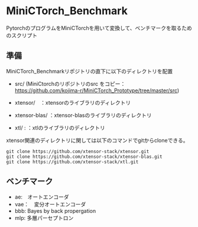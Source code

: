# MiniCTorch_Benchmark

PytorchのプログラムをMiniCTorchを用いて変換して、ベンチマークを取るためのスクリプト

## 準備
MiniCTorch_Benchmarkリポジトリの直下に以下のディレクトリを配置
- src/ (MiniCtorchのリポジトリのsrc をコピー：　https://github.com/kojima-r/MiniCTorch_Prototype/tree/master/src)

- xtensor/　：xtensorのライブラリのディレクトリ
- xtensor-blas/ ：xtensor-blasのライブラリのディレクトリ
- xtl/ : ：xtlのライブラリのディレクトリ

xtensor関連のディレクトリに関しては以下のコマンドでgitからcloneできる。
```
git clone https://github.com/xtensor-stack/xtensor.git
git clone https://github.com/xtensor-stack/xtensor-blas.git
git clone https://github.com/xtensor-stack/xtl.git
```

## ベンチマーク

- ae:　オートエンコーダ
- vae：　変分オートエンコーダ
- bbb: Bayes by back propergation
- mlp: 多層パーセプトロン
